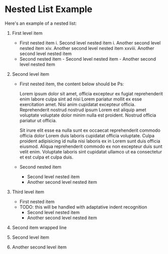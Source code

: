 # Nested List Example

Here's an example of a nested list:

1. First level item
    - First nested item
         i. Second level nested item
         i. Another second level nested item
         xiv. Another second level nested item
         xxviii. Another second level nested item
    - Second nested item
          - Second level nested item
          - Another second level nested item
2. Second level item
    - First nested item, the content below should be Ps:

         Lorem ipsum dolor sit amet, officia excepteur ex fugiat reprehenderit enim labore culpa sint ad nisi Lorem pariatur mollit ex esse exercitation amet. Nisi anim cupidatat excepteur officia. Reprehenderit nostrud nostrud ipsum Lorem est aliquip amet voluptate voluptate dolor minim nulla est proident. Nostrud officia pariatur ut officia. 

         Sit irure elit esse ea nulla sunt ex occaecat reprehenderit commodo officia dolor Lorem duis laboris cupidatat officia voluptate. Culpa proident adipisicing id nulla nisi laboris ex in Lorem sunt duis officia eiusmod. Aliqua reprehenderit commodo ex non excepteur duis sunt velit enim. Voluptate laboris sint cupidatat ullamco ut ea consectetur et est culpa et culpa duis.

    - Second nested item
        - Second level nested item
        - Another second level nested item
3. Third level item
   - First nested item
   - TODO: this will be handled with adaptative indent recognition
     - Second level nested item
     - Another second level nested item

1. Second item
wrapped line
2. Second level item
3. Another second level item
